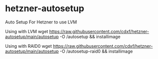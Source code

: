 # hetzner-autosetup
Auto Setup For Hetzner to use LVM

Using with LVM
wget https://raw.githubusercontent.com/cdxf/hetzner-autosetup/main/autosetup -O /autosetup && installimage

Using with RAID0
wget https://raw.githubusercontent.com/cdxf/hetzner-autosetup/main/autosetup -O /autosetup-raid0 && installimage
